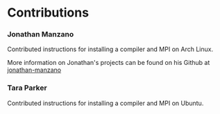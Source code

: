 # Contributions

### Jonathan Manzano
Contributed instructions for installing a compiler and MPI on Arch Linux.

More information on Jonathan's projects can be found on his Github at [jonathan-manzano](https://github.com/jonathan-manzano)


### Tara Parker
Contributed instructions for installing a compiler and MPI on Ubuntu.

